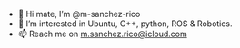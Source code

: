 - 👋 Hi mate, I’m @m-sanchez-rico
- 👀 I’m interested in Ubuntu, C++, python, ROS & Robotics.
- 📫 Reach me on m.sanchez.rico@icloud.com

<!---
m-sanchez-rico/m-sanchez-rico is a ✨ special ✨ repository because its `README.md` (this file) appears on your GitHub profile.
You can click the Preview link to take a look at your changes.
--->
